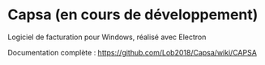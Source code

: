 # Capsa (en cours de développement)
Logiciel de facturation pour Windows, réalisé avec Electron

Documentation complète :
https://github.com/Lob2018/Capsa/wiki/CAPSA
